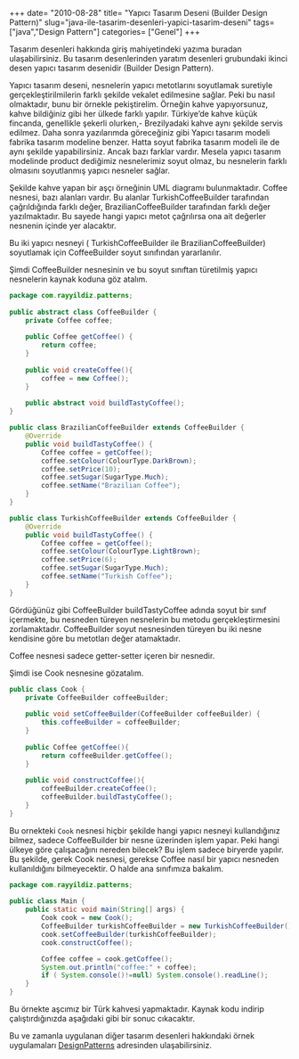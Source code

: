 +++
date= "2010-08-28"
title= "Yapıcı Tasarım Deseni (Builder Design Pattern)"
slug="java-ile-tasarim-desenleri-yapici-tasarim-deseni"
tags= ["java","Design Pattern"]
categories= ["Genel"]
+++



Tasarım desenleri hakkında giriş mahiyetindeki yazıma buradan ulaşabilirsiniz. Bu tasarım desenlerinden yaratım desenleri grubundaki ikinci desen yapıcı tasarım desenidir (Builder Design Pattern).

Yapıcı tasarım deseni, nesnelerin yapıcı metotlarını soyutlamak suretiyle gerçekleştirilmilerin farklı şekilde vekalet edilmesine sağlar. Peki bu nasıl olmaktadır, bunu bir örnekle pekiştirelim. Örneğin kahve yapıyorsunuz, kahve bildiğiniz gibi her ülkede farklı yapılır. Türkiye’de kahve küçük fincanda, genellikle şekerli olurken,- Brezilyadaki kahve aynı şekilde servis edilmez. Daha sonra yazılarımda göreceğiniz gibi Yapıcı tasarım modeli fabrika tasarım modeline benzer. Hatta soyut fabrika tasarım modeli ile de aynı şekilde yapabilirsiniz. Ancak bazı farklar vardır. Mesela yapıcı tasarım modelinde product dediğimiz nesnelerimiz soyut olmaz, bu nesnelerin farklı olmasını soyutlanmış yapıcı nesneler sağlar.

Şekilde kahve yapan bir aşçı örneğinin UML diagramı bulunmaktadır. Coffee nesnesi, bazı alanları vardır. Bu alanlar TurkishCoffeeBuilder tarafından çağrıldığında farklı değer, BrazilianCoffeeBuilder tarafından farklı değer yazılmaktadır. Bu sayede hangi yapıcı metot çağrılırsa ona ait değerler nesnenin içinde yer alacaktır.

Bu iki yapıcı nesneyi ( TurkishCoffeeBuilder ile BrazilianCoffeeBuilder) soyutlamak için CoffeeBuilder soyut sınıfından yararlanılır.

Şimdi CoffeeBuilder nesnesinin ve bu soyut sınıftan türetilmiş yapıcı nesnelerin kaynak koduna göz atalım.

```java
package com.rayyildiz.patterns;
 
public abstract class CoffeeBuilder {
	private Coffee coffee;
 
	public Coffee getCoffee() {
		return coffee;
  	}
 
	public void createCoffee(){
		coffee = new Coffee();
	}
	
	public abstract void buildTastyCoffee();
}
```

```java
public class BrazilianCoffeeBuilder extends CoffeeBuilder {
	@Override
	public void buildTastyCoffee() {
		Coffee coffee = getCoffee();
		coffee.setColour(ColourType.DarkBrown);
		coffee.setPrice(10);
		coffee.setSugar(SugarType.Much);
		coffee.setName("Brazilian Coffee");
	}	
}
```

```java
public class TurkishCoffeeBuilder extends CoffeeBuilder {
	@Override
	public void buildTastyCoffee() {
		Coffee coffee = getCoffee();
    	coffee.setColour(ColourType.LightBrown);
    	coffee.setPrice(6);
    	coffee.setSugar(SugarType.Much);
    	coffee.setName("Turkish Coffee");
	}
}
```

Gördüğünüz gibi CoffeeBuilder buildTastyCoffee adında soyut bir sınıf içermekte, bu nesneden türeyen nesnelerin bu metodu gerçekleştirmesini zorlamaktadır. CoffeeBuilder soyut nesnesinden türeyen bu iki nesne kendisine göre bu metotları değer atamaktadır.

Coffee nesnesi sadece getter-setter içeren bir nesnedir.

Şimdi ise Cook nesnesine gözatalım.

```java
public class Cook {
	private CoffeeBuilder coffeeBuilder;
 
	public void setCoffeeBuilder(CoffeeBuilder coffeeBuilder) {
		this.coffeeBuilder = coffeeBuilder;
	}
 
	public Coffee getCoffee(){
		return coffeeBuilder.getCoffee();
	}
 
	public void constructCoffee(){
		coffeeBuilder.createCoffee();
		coffeeBuilder.buildTastyCoffee();
	}
}
```


Bu ornekteki ```Cook``` nesnesi hiçbir şekilde hangi yapıcı nesneyi kullandığınız bilmez, sadece CoffeeBuilder bir nesne üzerinden işlem yapar. Peki hangi ülkeye göre çalışacağını nereden bilecek? Bu işlem sadece biryerde yapılır. Bu şekilde, gerek Cook nesnesi, gerekse Coffee nasıl bir yapıcı nesneden kullanıldığını bilmeyecektir. O halde ana sınıfımıza bakalım.

```java
package com.rayyildiz.patterns;
 
public class Main {
	public static void main(String[] args) {
		Cook cook = new Cook();
		CoffeeBuilder turkishCoffeeBuilder = new TurkishCoffeeBuilder();
		cook.setCoffeeBuilder(turkishCoffeeBuilder);
		cook.constructCoffee();

		Coffee coffee = cook.getCoffee();
		System.out.println("coffee:" + coffee);
		if ( System.console()!=null) System.console().readLine();
	}
}
```

Bu örnekte aşcımız bir Türk kahvesi yapmaktadır. Kaynak kodu indirip çalıştırdığınızda aşağıdaki gibi bir sonuc cıkacaktır.

Bu ve zamanla uygulanan diğer tasarım desenleri hakkındaki örnek uygulamaları [DesignPatterns](http://github.com/rayyildiz/DesignPatterns "Design Patterns") adresinden ulaşabilirsiniz.